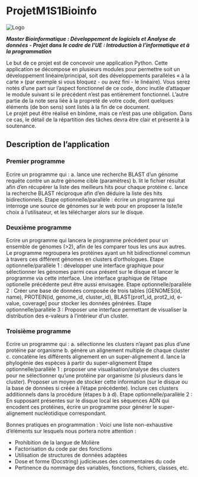 # ProjetM1S1Bioinfo

![Logo](photos/logo.png)

***Master Bioinformatique : Développement de logiciels et Analyse de données - Projet dans le cadre de l'UE : Introduction à l'informatique et à la programmation***


Le but de ce projet est de concevoir une application Python. Cette application se décompose en plusieurs modules pour permettre soit un développement linéaire/principal, soit des développements parallèles « à la carte » (par exemple si vous bloquez - ou avez fini - le linéaire). Vous serez notés d’une part sur l’aspect fonctionnel de ce code, donc inutile d’attaquer le module suivant si le précédent n’est pas entièrement fonctionnel. L’autre partie de la note sera liée à la propreté de votre code, dont quelques éléments (de bon sens) sont listés à la fin de ce document. <br>
Le projet peut être réalisé en binôme, mais ce n’est pas une obligation. Dans ce cas, le détail de la répartition des tâches devra être clair et présenté à la soutenance.

## Description de l’application

### Premier programme

Ecrire un programme qui :
a.	lance une recherche BLAST d’un génome requête contre un autre génome cible (paramètres)
b.	lit le fichier résultat afin d’en récupérer la liste des meilleurs hits pour chaque protéine
c.	lance la recherche BLAST réciproque afin d’en déduire la liste des hits bidirectionnels.
Etape optionnelle/parallèle : écrire un programme qui interroge une source de génomes sur le web pour en proposer la liste/le choix à l’utilisateur, et les télécharger alors sur le disque.

### Deuxième programme
Ecrire un programme qui lancera le programme précédent pour un ensemble de génomes (>2), afin de les comparer tous les uns aux autres. Le programme regroupera les protéines ayant un hit bidirectionnel commun à travers ces différent génomes en clusters d’orthologues.
Etape optionnelle/parallèle 1 : développer une interface graphique pour sélectionner les génomes parmi ceux présent sur le disque et lancer le programme via cette interface. Une interface graphique de l’étape optionelle précédente peut être aussi envisagée.
Etape optionnelle/parallèle 2 : Créer une base de données composée de trois tables [GENOMES(id, name), PROTEIN(id, genome_id, cluster_id), BLAST(prot1_id, prot2_id, e-value, coverage] pour stocker les données générées.
Etape optionnelle/parallèle 3 : Proposer une interface permettant de visualiser la distribution des e-valeurs à l’intérieur d’un cluster.

### Troisième programme
Ecrire un programme qui :
a.	sélectionne les clusters n’ayant pas plus d’une protéine par organisme
b.	génère un alignement multiple de chaque cluster
c.	concatène les différents alignement en un super-alignement
d.	lance la phylogénie des espèces à partir du super-alignement
Etape optionnelle/parallèle 1 : proposer une visualisation/analyse des clusters pour ne sélectionner qu’une protéine par organisme (si plusieurs dans le cluster). Proposer un moyen de stocker cette information (sur le disque ou la base de données si créée à l’étape précédente). Inclure ces clusters additionnels dans la procédure (étapes b à d).
Etape optionnelle/parallèle 2 : En supposant présentes sur le disque local les séquences ADN qui encodent ces protéines, écrire un programme pour générer le super-alignement nucléotidique correspondant.

Bonnes pratiques en programmation : 
Voici une liste non-exhaustive d’éléments sur lesquels nous portera notre attention :
- Prohibition de la langue de Molière
-	Factorisation du code par des fonctions
-	Utilisation de structures de données adaptées
-	Dose et forme (Docstring) judicieuses des commentaires du code
-	Pertinence du nommage des variables, fonctions, fichiers, classes, etc.



